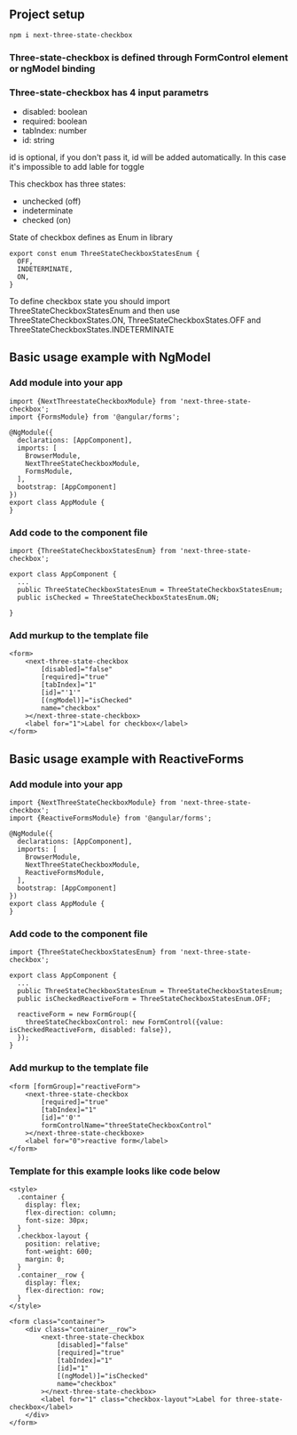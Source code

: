 ## Project setup

```
npm i next-three-state-checkbox
```

### Three-state-checkbox is defined through FormControl element or ngModel binding

### Three-state-checkbox has 4 input parametrs

- disabled: boolean
- required: boolean
- tabIndex: number
- id: string

id is optional, if you don't pass it, id will be added automatically. In this case it's impossible to add lable for toggle

This checkbox has three states:

- unchecked (off)
- indeterminate
- checked (on)

State of checkbox defines as Enum in library

```
export const enum ThreeStateCheckboxStatesEnum {
  OFF,
  INDETERMINATE,
  ON,
}
```

To define checkbox state you should import ThreeStateCheckboxStatesEnum and then use ThreeStateCheckboxStates.ON, ThreeStateCheckboxStates.OFF and ThreeStateCheckboxStates.INDETERMINATE

## Basic usage example with NgModel

### Add module into your app

```
import {NextThreestateCheckboxModule} from 'next-three-state-checkbox';
import {FormsModule} from '@angular/forms';

@NgModule({
  declarations: [AppComponent],
  imports: [
    BrowserModule,
    NextThreeStateCheckboxModule,
    FormsModule,
  ],
  bootstrap: [AppComponent]
})
export class AppModule {
}

```

### Add code to the component file

```
import {ThreeStateCheckboxStatesEnum} from 'next-three-state-checkbox';

export class AppComponent {
  ...
  public ThreeStateCheckboxStatesEnum = ThreeStateCheckboxStatesEnum;
  public isChecked = ThreeStateCheckboxStatesEnum.ON;

}
```

### Add murkup to the template file

```
<form>
    <next-three-state-checkbox
        [disabled]="false"
        [required]="true"
        [tabIndex]="1"
        [id]="'1'"
        [(ngModel)]="isChecked"
        name="checkbox"
    ></next-three-state-checkbox>
    <label for="1">Label for checkbox</label>
</form>

```

## Basic usage example with ReactiveForms

### Add module into your app

```
import {NextThreeStateCheckboxModule} from 'next-three-state-checkbox';
import {ReactiveFormsModule} from '@angular/forms';

@NgModule({
  declarations: [AppComponent],
  imports: [
    BrowserModule,
    NextThreeStateCheckboxModule,
    ReactiveFormsModule,
  ],
  bootstrap: [AppComponent]
})
export class AppModule {
}
```

### Add code to the component file

```
import {ThreeStateCheckboxStatesEnum} from 'next-three-state-checkbox';

export class AppComponent {
  ...
  public ThreeStateCheckboxStatesEnum = ThreeStateCheckboxStatesEnum;
  public isCheckedReactiveForm = ThreeStateCheckboxStatesEnum.OFF;
  
  reactiveForm = new FormGroup({
    threeStateCheckboxControl: new FormControl({value: isCheckedReactiveForm, disabled: false}),
  });
}
```

### Add murkup to the template file

```
<form [formGroup]="reactiveForm">
    <next-three-state-checkbox
        [required]="true"
        [tabIndex]="1"
        [id]="'0'"
        formControlName="threeStateCheckboxControl"
    ></next-three-state-checkboxe>
    <label for="0">reactive form</label>
</form>
```

### Template for this example looks like code below

```
<style>
  .container {
    display: flex;
    flex-direction: column;
    font-size: 30px;
  }
  .checkbox-layout {
    position: relative;
    font-weight: 600;
    margin: 0;
  }
  .container__row {
    display: flex;
    flex-direction: row;
  }
</style>

<form class="container">
    <div class="container__row">
        <next-three-state-checkbox
            [disabled]="false"
            [required]="true"
            [tabIndex]="1"
            [id]="1"
            [(ngModel)]="isChecked"
            name="checkbox"
        ></next-three-state-checkbox>
        <label for="1" class="checkbox-layout">Label for three-state-checkbox</label>
    </div>
</form>
```
